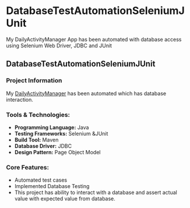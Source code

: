 # DatabaseTestAutomationSeleniumJUnit
My DailyActivityManager App has been automated with database access using Selenium Web Driver, JDBC and JUnit
## DatabaseTestAutomationSeleniumJUnit
### Project Information
My [DailyActivityManager](https://github.com/dimiksonkha/DailyActivityManager) has been automated which has database interaction. 
### Tools & Technologies:
* **Programming Language:** Java
* **Testing Frameworks:** Selenium &JUnit
* **Build Tool:** Maven  
* **Database Driver:** JDBC
* **Design Pattern:** Page Object Model

### Core Features:
* Automated test cases
* Implemented Database Testing
* This project has ability to interact with a database and assert actual value with expected value from database.

